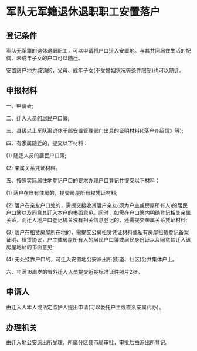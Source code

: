 # 军队无军籍退休退职职工安置落户

## 登记条件

军队无军籍的退休退职职工，可以申请将户口迁入安置地。与其共同居住生活的配偶、未成年子女的户口可以随迁。

安置落户地为城镇的，父母、成年子女(不受婚姻状况等条件限制)也可以随迁。

## 申报材料

一、申请表;

二、迁入人员的居民户口簿;

三、县级以上军队离退休干部安置管理部门出具的证明材料(《落户介绍信》等);

四、有家属随迁的，提交以下材料：

  (1) 随迁人员的居民户口簿;

  (2) 亲属关系凭证材料。

五、按照实际居住地登记户口的要求办理户口登记并提交以下材料：

  (1) 落户在自有住房的，提交房屋所有权凭证材料;

  (2) 落户在亲友户口处的，需提交接收其落户亲友(须为户主或房屋所有人)的居民户口簿以及同意其迁入本户的书面意见。同时，如需在户口簿内明确登记相关亲属关系，而迁入地户口登记机关没有相关信息登记的，还需提交亲属关系凭证材料;

  (3) 落户在租赁房屋所在地的，需提交公房租赁凭证材料或私有房屋租赁登记备案证明、租赁协议，户主或房屋所有人的居民户口簿或居民身份证以及同意其迁入该房屋地址的书面意见;

  (4) 无处挂靠户口的，可迁入安置地公安派出所(街道、社区)公共集体户上。

六、年满16周岁的省外迁入人员提交近期标准证件照片2张。

## 申请人

由迁入人本人或法定监护人提出申请(可以委托户主或直系亲属代办)。

## 办理机关

由迁入地公安派出所受理，所属分区县市局审批，审批后由派出所登记。